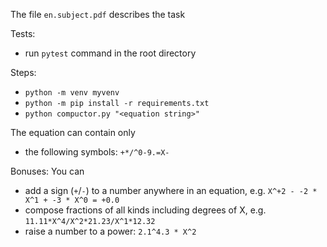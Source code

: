 The file `en.subject.pdf` describes the task

Tests:
- run `pytest` command in the root directory

Steps:
- `python -m venv myvenv`
- `python -m pip install -r requirements.txt`
- `python compuctor.py "<equation string>"`

The equation can contain only
- the following symbols: `+*/^0-9.=X-`

Bonuses:
You can
- add a sign (`+`/`-`) to a number anywhere in an equation, e.g. `X^+2 - -2 * X^1 + -3 * X^0 = +0.0` 
- compose fractions of all kinds including degrees of X, e.g. `11.11*X^4/X^2*21.23/X^1*12.32`
- raise a number to a power: `2.1^4.3 * X^2`
